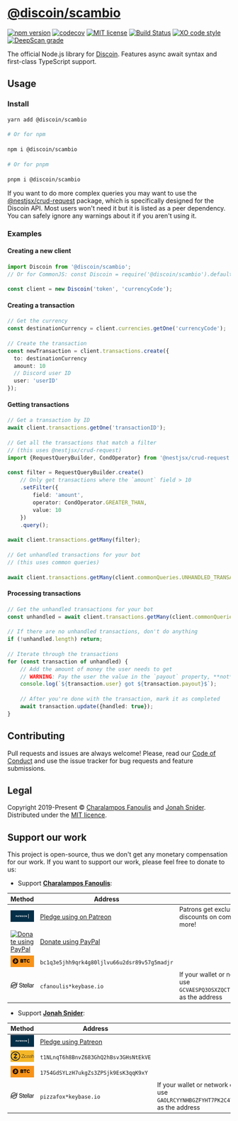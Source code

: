 # [@discoin/scambio](https://scambio.discoin.zws.im/)

[![npm version](https://img.shields.io/npm/v/@discoin/scambio)](https://www.npmjs.com/package/@discoin/scambio)
[![codecov](https://codecov.io/gh/Discoin/scambio/branch/merge/graph/badge.svg)](https://codecov.io/gh/Discoin/scambio)
[![MIT license](https://img.shields.io/badge/license-MIT-green)](https://github.com/Discoin/scambio/blob/merge/license)
[![Build Status](https://github.com/Discoin/scambio/workflows/CI/badge.svg)](https://github.com/Discoin/scambio/actions)
[![XO code style](https://img.shields.io/badge/code_style-XO-5ed9c7.svg)](https://github.com/xojs/xo)
[![DeepScan grade](https://deepscan.io/api/teams/6595/projects/8606/branches/106731/badge/grade.svg)](https://deepscan.io/dashboard#view=project&tid=6595&pid=8606&bid=106731)

The official Node.js library for [Discoin](https://github.com/Discoin).
Features async await syntax and first-class TypeScript support.

## Usage

### Install

```sh
yarn add @discoin/scambio

# Or for npm

npm i @discoin/scambio

# Or for pnpm

pnpm i @discoin/scambio
```

If you want to do more complex queries you may want to use the [@nestjsx/crud-request](https://github.com/nestjsx/crud/wiki/Requests#frontend-usage) package, which is specifically designed for the Discoin API.
Most users won't need it but it is listed as a peer dependency.
You can safely ignore any warnings about it if you aren't using it.

### Examples

#### Creating a new client

```ts
import Discoin from '@discoin/scambio';
// Or for CommonJS: const Discoin = require('@discoin/scambio').default;

const client = new Discoin('token', 'currencyCode');
```

#### Creating a transaction

```ts
// Get the currency
const destinationCurrency = client.currencies.getOne('currencyCode');

// Create the transaction
const newTransaction = client.transactions.create({
  to: destinationCurrency
  amount: 10
  // Discord user ID
  user: 'userID'
});
```

#### Getting transactions

```ts
// Get a transaction by ID
await client.transactions.getOne('transactionID');

// Get all the transactions that match a filter
// (this uses @nestjsx/crud-request)
import {RequestQueryBuilder, CondOperator} from '@nestjsx/crud-request';

const filter = RequestQueryBuilder.create()
	// Only get transactions where the `amount` field > 10
	.setFilter({
		field: 'amount',
		operator: CondOperator.GREATER_THAN,
		value: 10
	})
	.query();

await client.transactions.getMany(filter);

// Get unhandled transactions for your bot
// (this uses common queries)

await client.transactions.getMany(client.commonQueries.UNHANDLED_TRANSACTIONS);
```

#### Processing transactions

```ts
// Get the unhandled transactions for your bot
const unhandled = await client.transactions.getMany(client.commonQueries.UNHANDLED_TRANSACTIONS);

// If there are no unhandled transactions, don't do anything
if (!unhandled.length) return;

// Iterate through the transactions
for (const transaction of unhandled) {
	// Add the amount of money the user needs to get
	// WARNING: Pay the user the value in the `payout` property, **not** the `amount` property!
	console.log(`${transaction.user} got ${transaction.payout}$`);

	// After you're done with the transaction, mark it as completed
	await transaction.update({handled: true});
}
```

## Contributing

Pull requests and issues are always welcome! Please, read our [Code of Conduct](CODE_OF_CONDUCT.md) and use the issue tracker for bug requests and feature submissions.

## Legal

Copyright 2019-Present © [Charalampos Fanoulis](https://enkiel.cloud) and [Jonah Snider](https://jonah.pw). Distributed under the [MIT licence](LICENCE.md).

## Support our work

This project is open-source, thus we don't get any monetary compensation for our work. If you want to support our work, please feel free to donate to us:

- Support [**Charalampos Fanoulis**](https://github.com/Discoin/scambio/commits?author=cfanoulis):

| Method                                                                                                                                                                                                                              | Address                                                             | Notes                                                                                                                                      |
| ----------------------------------------------------------------------------------------------------------------------------------------------------------------------------------------------------------------------------------- | ------------------------------------------------------------------- | ------------------------------------------------------------------------------------------------------------------------------------------ |
| [![Pledge using Patreon](https://github.com/Discoin/scambio/raw/master/.github/readme-assets/patreon.jpg)](https://www.patreon.com/join/enkiel8029?)                                                                                | [Pledge using on Patreon](https://www.patreon.com/join/enkiel8029?) | Patrons get exclusive access to pre-release projects, discounts on comissions, behind-the-scenes posts and more!                           |
| [![Donate using PayPal](https://www.paypalobjects.com/digitalassets/c/website/marketing/na/us/logo-center/9_bdg_secured_by_pp_2line.png)](https://cfanoulis.page.link/donate-paypal)                                                | [Donate using PayPal](https://cfanoulis.page.link/donate-paypal)    |
| [![Donate using bitcoin](https://github.com/Discoin/scambio/raw/master/.github/readme-assets/btc.png)](bitcoin:bc1q3e5jhh9qrk4g80ljlvu66u2dsr89v57g5madjr?message=Donation%20to%20Charalampos%27s%20OSS%20projects&time=1577294923) | `bc1q3e5jhh9qrk4g80ljlvu66u2dsr89v57g5madjr`                        |
| ![Donate using Stellar](https://github.com/Discoin/scambio/raw/master/.github/readme-assets/stellar.png)                                                                                                                            | `cfanoulis*keybase.io`                                              | If your wallet or network doesn't support federation, please use `GCVAESPQ3OSXZQCTLJNEXD35GA5CWXPQ6FG6JVBFIDNRRJIG77OKUB4I` as the address |

- Support [**Jonah Snider**](https://github.com/Discoin/scambio/commits?author=pizzafox):

| Method                                                                                                                                            | Address                                                        | Notes                                                                                                                                      |
| ------------------------------------------------------------------------------------------------------------------------------------------------- | -------------------------------------------------------------- | ------------------------------------------------------------------------------------------------------------------------------------------ |
| [![Pledge using Patreon](https://github.com/Discoin/scambio/raw/master/.github/readme-assets/patreon.jpg)](https://www.patreon.com/join/pizzafox) | [Pledge using Patreon](https://www.patreon.com/join/pizzafox/) |                                                                                                                                            |
| ![Donate with Zcash](https://github.com/Discoin/scambio/raw/master/.github/readme-assets/zcash.png)                                               | `t1NLnqT6h8BnvZ683GhQ2hBsv3GHsNtEkVE`                          |                                                                                                                                            |
| ![Donate using bitcoin](https://github.com/Discoin/scambio/raw/master/.github/readme-assets/btc.png)                                              | `1754GdSYLzH7ukgZs3ZPSjk9EsK3qqK9xY`                           |                                                                                                                                            |
| ![Donate using Stellar](https://github.com/Discoin/scambio/raw/master/.github/readme-assets/stellar.png)                                          | `pizzafox*keybase.io`                                          | If your wallet or network doesn't support federation, please use `GAOLRCYYNHBGZFYHT7PK2C4TRKEXTKPHJA6LS2MFWYHIVQHBDJVOIS23` as the address |
